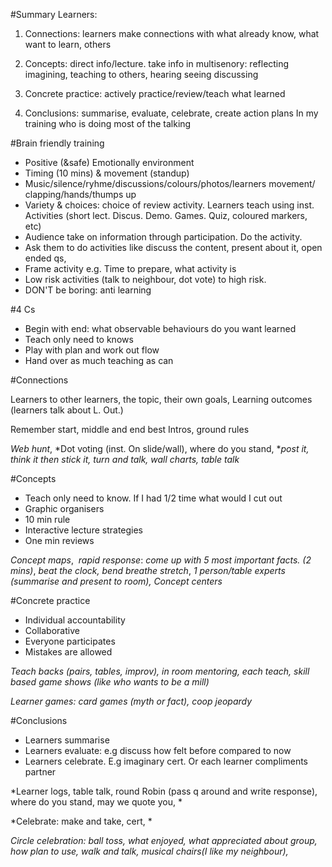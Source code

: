 #Summary
Learners:

1. Connections: learners make connections with what already know, what want to learn, others

2. Concepts: direct info/lecture. take info in multisenory: reflecting imagining, teaching to others, hearing seeing discussing

3. Concrete practice: actively practice/review/teach what learned
4. Conclusions: summarise, evaluate, celebrate, create action plans
In my training who is doing most of the talking

#Brain friendly training

- Positive (&safe) Emotionally environment
- Timing (10 mins) & movement (standup)
- Music/silence/ryhme/discussions/colours/photos/learners movement/ clapping/hands/thumps up
- Variety & choices: choice of review activity. Learners teach using inst. Activities (short lect. Discus. Demo. Games. Quiz, coloured markers, etc)
- Audience take on information through participation. Do the activity.
- Ask them to do activities like discuss the content, present about it, open ended qs,
- Frame activity e.g. Time to prepare, what activity is
- Low risk activities (talk to neighbour, dot vote) to high risk.
- DON'T be boring: anti learning

#4 Cs

- Begin with end: what observable behaviours do you want learned
- Teach only need to knows
- Play with plan and work out flow
- Hand over as much teaching as can

#Connections

Learners to other learners, the topic, their own goals, Learning outcomes (learners talk about L. Out.)

Remember start, middle and end best
Intros, ground rules

*Web hunt*, *Dot voting (inst. On slide/wall), where do you stand, **post it, think it then stick it, turn and talk, wall charts, table talk*

#Concepts

- Teach only need to know. If I had 1/2 time what would I cut out
- Graphic organisers
- 10 min rule
- Interactive lecture strategies
- One min reviews

*Concept maps*,  *rapid response*: *come up with 5 most important facts. (2 mins)*, *beat the clock, bend breathe stretch*, *1 person/table experts (summarise and present to room), Concept centers*

#Concrete practice

- Individual accountability
- Collaborative
- Everyone participates
- Mistakes are allowed

*Teach backs (pairs, tables, improv), in room mentoring, each teach, skill based game shows (like who wants to be a mill)*

*Learner games: card games (myth or fact), coop jeopardy*

#Conclusions

- Learners summarise
- Learners evaluate: e.g discuss how felt before compared to now
- Learners celebrate. E.g imaginary cert. Or each learner compliments partner

*Learner logs, table talk, round Robin (pass q around and write response), where do you stand, may we quote you, *

*Celebrate: make and take, cert, *

*Circle celebration: ball toss, what enjoyed, what appreciated about group, how plan to use, walk and talk, musical chairs(I like my neighbour),*
